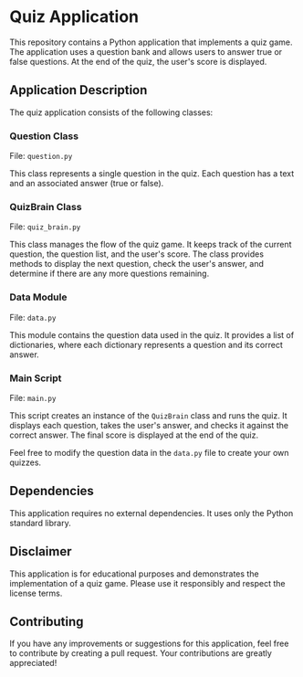 # Quiz Application

This repository contains a Python application that implements a quiz game. The application uses a question bank and allows users to answer true or false questions. At the end of the quiz, the user's score is displayed.

## Application Description

The quiz application consists of the following classes:

### Question Class
File: `question.py`

This class represents a single question in the quiz. Each question has a text and an associated answer (true or false).

### QuizBrain Class
File: `quiz_brain.py`

This class manages the flow of the quiz game. It keeps track of the current question, the question list, and the user's score. The class provides methods to display the next question, check the user's answer, and determine if there are any more questions remaining.

### Data Module
File: `data.py`

This module contains the question data used in the quiz. It provides a list of dictionaries, where each dictionary represents a question and its correct answer.

### Main Script
File: `main.py`

This script creates an instance of the `QuizBrain` class and runs the quiz. It displays each question, takes the user's answer, and checks it against the correct answer. The final score is displayed at the end of the quiz.

Feel free to modify the question data in the `data.py` file to create your own quizzes.

## Dependencies

This application requires no external dependencies. It uses only the Python standard library.

## Disclaimer

This application is for educational purposes and demonstrates the implementation of a quiz game. Please use it responsibly and respect the license terms.

## Contributing

If you have any improvements or suggestions for this application, feel free to contribute by creating a pull request. Your contributions are greatly appreciated!
